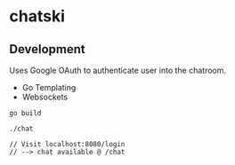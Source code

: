 # chatski

## Development

Uses Google OAuth to authenticate user into the chatroom.

- Go Templating
- Websockets


```
go build 

./chat

// Visit localhost:8080/login
// --> chat available @ /chat

```
